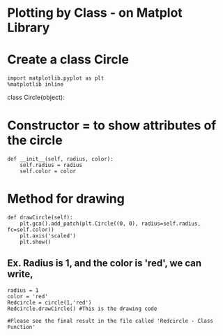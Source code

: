 # Plotting by Class - on Matplot Library
# Create a class Circle
    
    import matplotlib.pyplot as plt
    %matplotlib inline

class Circle(object):    
# Constructor = to show attributes of the circle
    
    def __init__(self, radius, color):
        self.radius = radius
        self.color = color 
        
# Method for drawing
    
    def drawCircle(self):
        plt.gca().add_patch(plt.Circle((0, 0), radius=self.radius, fc=self.color))
        plt.axis('scaled')
        plt.show()   
        
## Ex. Radius is 1, and the color is 'red', we can write,
    radius = 1
    color = 'red'
    Redcircle = circle(1,'red')
    Redcircle.drawCircle() #This is the drawing code
    
    #Please see the final result in the file called 'Redcircle - Class Function'

